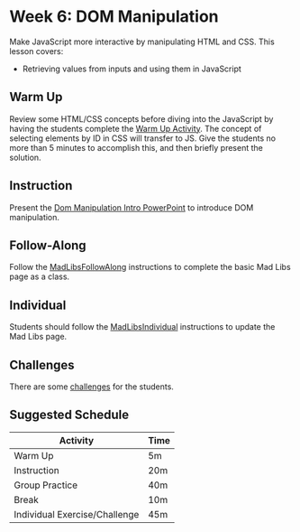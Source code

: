 # Week 6: DOM Manipulation
Make JavaScript more interactive by manipulating HTML and CSS. This lesson covers:
- Retrieving values from inputs and using them in JavaScript

## Warm Up
Review some HTML/CSS concepts before diving into the JavaScript by having the students complete the [Warm Up Activity](WarmUp.md). The concept of selecting elements by ID in CSS will transfer to JS. Give the students no more than 5 minutes to accomplish this, and then briefly present the solution.

## Instruction
Present the [Dom Manipulation Intro PowerPoint](DomManipulationIntro.pptx) to introduce DOM manipulation.

## Follow-Along
Follow the [MadLibsFollowAlong](MadLibsFollowAlong.md) instructions to complete the basic Mad Libs page as a class.

## Individual
Students should follow the [MadLibsIndividual](MadLibsIndividual.md) instructions to update the Mad Libs page.

## Challenges
There are some [challenges](Challenges.md) for the students.

## Suggested Schedule
| Activity | Time |
|-|-|
| Warm Up | 5m |
| Instruction | 20m |
| Group Practice | 40m |
| Break | 10m |
| Individual Exercise/Challenge | 45m |
